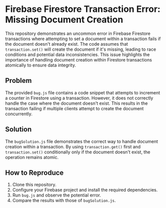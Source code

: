 # Firebase Firestore Transaction Error: Missing Document Creation

This repository demonstrates an uncommon error in Firebase Firestore transactions where attempting to set a document within a transaction fails if the document doesn't already exist. The code assumes that `transaction.set()` will create the document if it's missing, leading to race conditions and potential data inconsistencies. This issue highlights the importance of handling document creation within Firestore transactions atomically to ensure data integrity.

## Problem
The provided `bug.js` file contains a code snippet that attempts to increment a counter in Firestore using a transaction. However, it does not correctly handle the case where the document doesn't exist. This results in the transaction failing if multiple clients attempt to create the document concurrently.

## Solution
The `bugSolution.js` file demonstrates the correct way to handle document creation within a transaction.  By using `transaction.get()` first and `transaction.set()` conditionally only if the document doesn't exist, the operation remains atomic.

## How to Reproduce
1. Clone this repository.
2. Configure your Firebase project and install the required dependencies.
3. Run `bug.js` and observe the potential error.
4. Compare the results with those of `bugSolution.js`.
